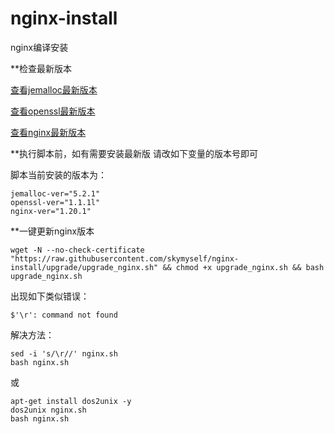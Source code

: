 # nginx-install
nginx编译安装

**检查最新版本

[查看jemalloc最新版本](https://github.com/jemalloc/jemalloc/releases)

[查看openssl最新版本](https://github.com/openssl/openssl/tags)

[查看nginx最新版本](http://nginx.org/en/download.html)


**执行脚本前，如有需要安装最新版
请改如下变量的版本号即可

脚本当前安装的版本为：
```
jemalloc-ver="5.2.1"
openssl-ver="1.1.1l"
nginx-ver="1.20.1"
```

**一键更新nginx版本
```
wget -N --no-check-certificate "https://raw.githubusercontent.com/skymyself/nginx-install/upgrade/upgrade_nginx.sh" && chmod +x upgrade_nginx.sh && bash upgrade_nginx.sh
```

出现如下类似错误：
```
$'\r': command not found
```
解决方法：
```
sed -i 's/\r//' nginx.sh
bash nginx.sh
```
或
```
apt-get install dos2unix -y
dos2unix nginx.sh
bash nginx.sh
```

